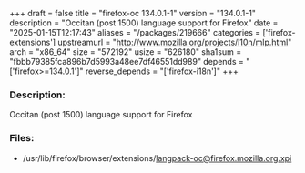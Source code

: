 +++
draft = false
title = "firefox-oc 134.0.1-1"
version = "134.0.1-1"
description = "Occitan (post 1500) language support for Firefox"
date = "2025-01-15T12:17:43"
aliases = "/packages/219666"
categories = ['firefox-extensions']
upstreamurl = "http://www.mozilla.org/projects/l10n/mlp.html"
arch = "x86_64"
size = "572192"
usize = "626180"
sha1sum = "fbbb79385fca896b7d5993a48ee7df46551dd989"
depends = "['firefox>=134.0.1']"
reverse_depends = "['firefox-i18n']"
+++
### Description: 
Occitan (post 1500) language support for Firefox

### Files: 
* /usr/lib/firefox/browser/extensions/langpack-oc@firefox.mozilla.org.xpi
